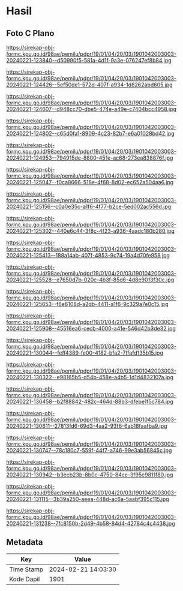 # Hasil

## Foto C Plano

https://sirekap-obj-formc.kpu.go.id/98ae/pemilu/pdpr/19/01/04/20/03/1901042003003-20240221-123840--d50990f5-581a-4d1f-9a3e-076247ef8b84.jpg

https://sirekap-obj-formc.kpu.go.id/98ae/pemilu/pdpr/19/01/04/20/03/1901042003003-20240221-124426--5ef50de1-572d-407f-a934-1d8262abd605.jpg

https://sirekap-obj-formc.kpu.go.id/98ae/pemilu/pdpr/19/01/04/20/03/1901042003003-20240221-124607--d948cc70-dbe5-474e-a49e-c7404bcc4958.jpg

https://sirekap-obj-formc.kpu.go.id/98ae/pemilu/pdpr/19/01/04/20/03/1901042003003-20240221-124802--c65d0fa1-8909-4c23-82b7-e6a01028bd42.jpg

https://sirekap-obj-formc.kpu.go.id/98ae/pemilu/pdpr/19/01/04/20/03/1901042003003-20240221-124953--794915de-8800-451e-ac68-273ea838876f.jpg

https://sirekap-obj-formc.kpu.go.id/98ae/pemilu/pdpr/19/01/04/20/03/1901042003003-20240221-125047--f0ca8666-518e-4f68-8d02-ec652a504aa6.jpg

https://sirekap-obj-formc.kpu.go.id/98ae/pemilu/pdpr/19/01/04/20/03/1901042003003-20240221-125156--c0a0e35c-a1f6-4f77-b2ce-5ed002ac556d.jpg

https://sirekap-obj-formc.kpu.go.id/98ae/pemilu/pdpr/19/01/04/20/03/1901042003003-20240221-125302--440e6c44-3f8c-4f23-a936-4aadc180b280.jpg

https://sirekap-obj-formc.kpu.go.id/98ae/pemilu/pdpr/19/01/04/20/03/1901042003003-20240221-125413--188a14ab-407f-4853-9c74-19a4d70fe958.jpg

https://sirekap-obj-formc.kpu.go.id/98ae/pemilu/pdpr/19/01/04/20/03/1901042003003-20240221-125528--e7650d7b-020c-4b3f-85d6-4d8e9013f30c.jpg

https://sirekap-obj-formc.kpu.go.id/98ae/pemilu/pdpr/19/01/04/20/03/1901042003003-20240221-125653--f6e6108d-a2db-4411-a1f6-9c329a7e0c15.jpg

https://sirekap-obj-formc.kpu.go.id/98ae/pemilu/pdpr/19/01/04/20/03/1901042003003-20240221-125908--45516ea6-cecb-4000-a41e-546d42b3de32.jpg

https://sirekap-obj-formc.kpu.go.id/98ae/pemilu/pdpr/19/01/04/20/03/1901042003003-20240221-130044--feff4389-fe00-4182-bfa2-7ffafd135b15.jpg

https://sirekap-obj-formc.kpu.go.id/98ae/pemilu/pdpr/19/01/04/20/03/1901042003003-20240221-130322--e98165b5-d54b-458e-a4b5-1d1d4832107a.jpg

https://sirekap-obj-formc.kpu.go.id/98ae/pemilu/pdpr/19/01/04/20/03/1901042003003-20240221-130458--b2f88842-482c-464d-88b3-dfebe1f5c784.jpg

https://sirekap-obj-formc.kpu.go.id/98ae/pemilu/pdpr/19/01/04/20/03/1901042003003-20240221-130611--27813fd6-69d3-4aa2-93f6-6ab18faafba9.jpg

https://sirekap-obj-formc.kpu.go.id/98ae/pemilu/pdpr/19/01/04/20/03/1901042003003-20240221-130747--78c180c7-559f-44f7-a746-99e3ab56845c.jpg

https://sirekap-obj-formc.kpu.go.id/98ae/pemilu/pdpr/19/01/04/20/03/1901042003003-20240221-130942--b3ecb23b-8b0c-4750-84cc-3f95c9811f80.jpg

https://sirekap-obj-formc.kpu.go.id/98ae/pemilu/pdpr/19/01/04/20/03/1901042003003-20240221-131115--3b39a250-aeea-448d-ac6a-5aabf395c115.jpg

https://sirekap-obj-formc.kpu.go.id/98ae/pemilu/pdpr/19/01/04/20/03/1901042003003-20240221-131238--7fc8150b-2d49-4b58-84d4-42784c4c4438.jpg


## Metadata

| Key        | Value               |
| ---------- | ------------------- |
| Time Stamp | 2024-02-21 14:03:30 |
| Kode Dapil | 1901                |



